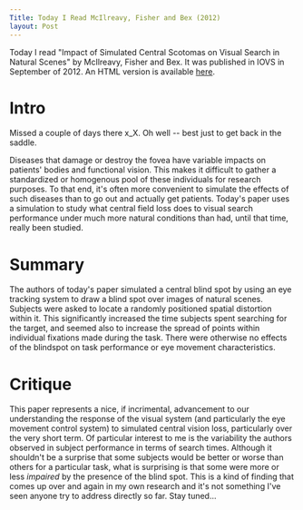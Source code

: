 ```yaml
---
Title: Today I Read McIlreavy, Fisher and Bex (2012)
layout: Post
---
```


Today I read "Impact of Simulated Central Scotomas on Visual Search in Natural Scenes" by McIlreavy, Fisher and Bex. It was published in IOVS in September of 2012. An HTML version is available [here](http://www.ncbi.nlm.nih.gov/pmc/articles/PMC3432450/).

# Intro

Missed a couple of days there x_X. Oh well -- best just to get back in the saddle. 

Diseases that damage or destroy the fovea have variable impacts on patients' bodies and functional vision. This makes it difficult to gather a standardized or homogenous pool of these individuals for research purposes. To that end, it's often more convenient to simulate the effects of such diseases than to go out and actually get patients. Today's paper uses a simulation to study what central field loss does to visual search performance under much more natural conditions than had, until that time, really been studied.

# Summary

The authors of today's paper simulated a central blind spot by using an eye tracking system to draw a blind spot over images of natural scenes. Subjects were asked to locate a randomly positioned spatial distortion within it. This significantly increased the time subjects spent searching for the target, and seemed also to increase the spread of points within individual fixations made during the task. There were otherwise no effects of the blindspot on task performance or eye movement characteristics.

# Critique

This paper represents a nice, if incrimental, advancement to our understanding the response of the visual system (and particularly the eye movement control system) to simulated central vision loss, particularly over the very short term. Of particular interest to me is the variability the authors observed in subject performance in terms of search times. Although it shouldn't be a surprise that some subjects would be better or worse than others for a particular task, what is surprising is that some were more or less _impaired_ by the presence of the blind spot. This is a kind of finding that comes up over and again in my own research and it's not something I've seen anyone try to address directly so far. Stay tuned...